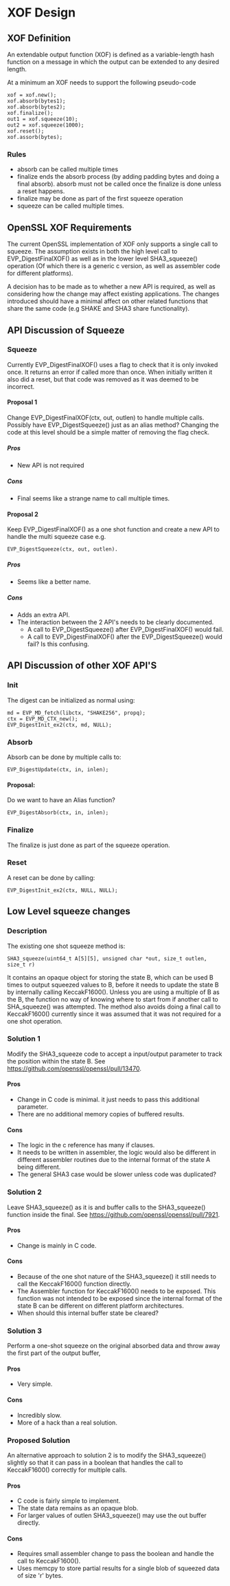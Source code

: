 XOF Design
==========

XOF Definition
--------------

An extendable output function (XOF) is defined as a variable-length hash
function on a message in which the output can be extended to any desired length.

At a minimum an XOF needs to support the following pseudo-code
```
xof = xof.new();
xof.absorb(bytes1);
xof.absorb(bytes2);
xof.finalize();
out1 = xof.squeeze(10);
out2 = xof.squeeze(1000);
xof.reset();
xof.assorb(bytes);
```
### Rules

- absorb can be called multiple times
- finalize ends the absorb process (by adding padding bytes and doing a final absorb).
  absorb must not be called once the finalize is done unless a reset happens.
- finalize may be done as part of the first squeeze operation
- squeeze can be called multiple times.

OpenSSL XOF Requirements
------------------------

The current OpenSSL implementation of XOF only supports a single call to squeeze.
The assumption exists in both the high level call to EVP_DigestFinalXOF() as well
as in the lower level SHA3_squeeze() operation (Of which there is a generic c version,
as well as assembler code for different platforms).

A decision has to be made as to whether a new API is required, as well as considering
how the change may affect existing applications.
The changes introduced should have a minimal affect on other related functions that
share the same code (e.g SHAKE and SHA3 share functionality).

API Discussion of Squeeze
-------------------------

### Squeeze

Currently EVP_DigestFinalXOF() uses a flag to check that it is only invoked once.
It returns an error if called more than once. When initially written it also did a 
reset, but that code was removed as it was deemed to be incorrect.

#### Proposal 1

Change EVP_DigestFinalXOF(ctx, out, outlen) to handle multiple calls.
Possibly have EVP_DigestSqueeze() just as an alias method?
Changing the code at this level should be a simple matter of removing the flag check.

##### Pros

  - New API is not required

##### Cons

  - Final seems like a strange name to call multiple times.

#### Proposal 2

Keep EVP_DigestFinalXOF() as a one shot function and create a new API to handle the
multi squeeze case e.g.
```
EVP_DigestSqueeze(ctx, out, outlen).
```

##### Pros

  - Seems like a better name.

##### Cons

  - Adds an extra API.
  - The interaction between the 2 API's needs to be clearly documented.
     - A call to EVP_DigestSqueeze() after EVP_DigestFinalXOF() would fail.
     - A call to EVP_DigestFinalXOF() after the EVP_DigestSqueeze() would fail? Is this confusing.

API Discussion of other XOF API'S
---------------------------------

### Init

The digest can be initialized as normal using:
```
md = EVP_MD_fetch(libctx, "SHAKE256", propq);
ctx = EVP_MD_CTX_new();
EVP_DigestInit_ex2(ctx, md, NULL);
```

### Absorb

Absorb can be done by multiple calls to:
```
EVP_DigestUpdate(ctx, in, inlen);
```

#### Proposal:

Do we want to have an Alias function?
```
EVP_DigestAbsorb(ctx, in, inlen);
```

### Finalize

The finalize is just done as part of the squeeze operation.

### Reset

A reset can be done by calling:
```
EVP_DigestInit_ex2(ctx, NULL, NULL);
```

Low Level squeeze changes
--------------------------

### Description

The existing one shot squeeze method is:
```
SHA3_squeeze(uint64_t A[5][5], unsigned char *out, size_t outlen, size_t r)
```
It contains an opaque object for storing the state B<A>,
which can be used B<r> times to output squeezed values to B<out>,
before it needs to update the state B<A> by internally calling KeccakF1600().
Unless you are using a multiple of B<r> as the B<outlen>, the function no way
of knowing where to start from if another call to SHA_squeeze() was attempted.
The method also avoids doing a final call to KeccakF1600() currently since it was
assumed that it was not required for a one shot operation.

### Solution 1

Modify the SHA3_squeeze code to accept a input/output parameter to track the position
within the state B<A>.
See https://github.com/openssl/openssl/pull/13470.

#### Pros

  - Change in C code is minimal. it just needs to pass this additional parameter.
  - There are no additional memory copies of buffered results.

#### Cons

  - The logic in the c reference has many if clauses.
  - It needs to be written in assembler, the logic would also be different in different assembler routines
    due to the internal format of the state A being different.
  - The general SHA3 case would be slower unless code was duplicated?

### Solution 2

Leave SHA3_squeeze() as it is and buffer calls to the SHA3_squeeze() function inside the final.
See https://github.com/openssl/openssl/pull/7921.

#### Pros

  - Change is mainly in C code.

#### Cons

  - Because of the one shot nature of the SHA3_squeeze() it still needs to call the KeccakF1600() function directly.
  - The Assembler function for KeccakF1600() needs to be exposed. This function was not intended to be exposed
    since the internal format of the state B<A> can be different on different platform architectures.
  - When should this internal buffer state be cleared?

### Solution 3

Perform a one-shot squeeze on the original absorbed data and throw away the first part of the output buffer,

#### Pros

  - Very simple.

#### Cons

  - Incredibly slow.
  - More of a hack than a real solution.

### Proposed Solution

An alternative approach to solution 2 is to modify the SHA3_squeeze() slightly so that it can pass in a boolean that handles
the call to KeccakF1600() correctly for multiple calls.

#### Pros

  - C code is fairly simple to implement.
  - The state data remains as an opaque blob.
  - For larger values of outlen SHA3_squeeze() may use the out buffer directly.

#### Cons

  - Requires small assembler change to pass the boolean and handle the call to KeccakF1600().
  - Uses memcpy to store partial results for a single blob of squeezed data of size 'r' bytes.
